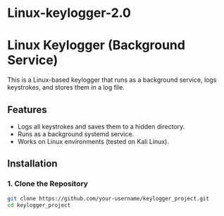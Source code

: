 # Linux-keylogger-2.0
# Linux Keylogger (Background Service)

This is a Linux-based keylogger that runs as a background service, logs keystrokes, and stores them in a log file.

## Features
- Logs all keystrokes and saves them to a hidden directory.
- Runs as a background systemd service.
- Works on Linux environments (tested on Kali Linux).

## Installation

### **1. Clone the Repository**
```bash
git clone https://github.com/your-username/keylogger_project.git
cd keylogger_project
